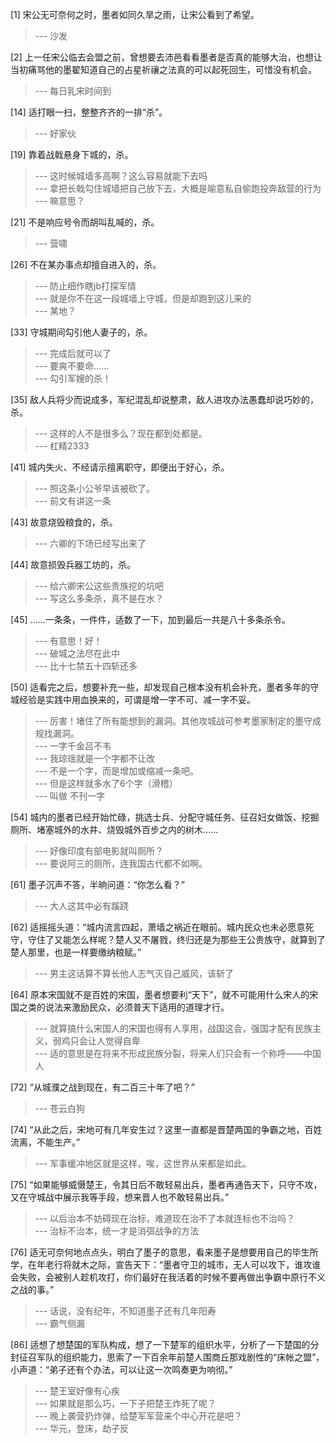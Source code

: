 
[1] 宋公无可奈何之时，墨者如同久旱之雨，让宋公看到了希望。
>--- 沙发<br>

[2] 上一任宋公临去会盟之前，曾想要去沛邑看看墨者是否真的能够大治，也想让当初痛骂他的墨翟知道自己的占星祈禳之法真的可以起死回生，可惜没有机会。
>--- 每日乳宋时间到<br>

[14] 适打眼一扫，整整齐齐的一排“杀”。
>--- 好家伙<br>

[19] 靠着战戟悬身下城的，杀。
>--- 这时候城墙多高啊？这么容易就能下去吗<br>
>--- 拿把长戟勾住城墙把自己放下去，大概是喻意私自偷跑投奔敌营的行为<br>
>--- 嘛意思？<br>

[21] 不是响应号令而胡叫乱喊的，杀。
>--- 营啸<br>

[26] 不在某办事点却擅自进入的，杀。
>--- 防止细作瞎jb打探军情<br>
>--- 就是你不在这一段城墙上守城，但是却跑到这儿来的<br>
>--- 某地？<br>

[33] 守城期间勾引他人妻子的，杀。
>--- 完成后就可以了<br>
>--- 要爽不要命……<br>
>--- 勾引军嫂的杀！<br>

[35] 敌人兵将少而说成多，军纪混乱却说整肃，敌人进攻办法愚蠢却说巧妙的，杀。
>--- 这样的人不是很多么？现在都到处都是。<br>
>--- 杠精2333<br>

[41] 城内失火、不经请示擅离职守，即便出于好心，杀。
>--- 照这条小公爷早该被砍了。<br>
>--- 前文有讲这一条<br>

[43] 故意烧毁粮食的，杀。
>--- 六卿的下场已经写出来了<br>

[44] 故意损毁兵器工坊的，杀。
>--- 给六卿宋公这些贵族挖的坑吧<br>
>--- 写这么多条杀，真不是在水？<br>

[45] ……一条条，一件件，适数了一下，加到最后一共是八十多条杀令。
>--- 有意思！好！<br>
>--- 破城之法尽在此中<br>
>--- 比十七禁五十四斩还多<br>

[50] 适看完之后，想要补充一些，却发现自己根本没有机会补充，墨者多年的守城经验是实践中用血换来的，可谓是增一字不可、减一字不妥。
>--- 厉害！堵住了所有能想到的漏洞。其他攻城战可参考墨家制定的墨守成规找漏洞。<br>
>--- 一字千金吕不韦<br>
>--- 我琼瑶就是一个字都不让改<br>
>--- 不是一个字，而是增加或缩减一条吧。<br>
>--- 但是这样就多水了6个字（滑稽）<br>
>--- 叫做 不刊一字<br>

[54] 城内的墨者已经开始忙碌，挑选士兵、分配守城任务、征召妇女做饭、挖掘厕所、堵塞城外的水井、烧毁城外百步之内的树木……
>--- 好像印度有部电影就叫厕所？<br>
>--- 要说阿三的厕所，连我国古代都不如啊。<br>

[61] 墨子沉声不答，半晌问道：“你怎么看？”
>--- 大人这其中必有蹊跷<br>

[62] 适摇摇头道：“城内流言四起，萧墙之祸近在眼前。城内民众也未必愿意死守，守住了又能怎么样呢？楚人又不屠戮，终归还是为那些王公贵族守，就算到了楚人那里，也是一样要缴纳粮赋。”
>--- 男主这话算不算长他人志气灭自己威风，该斩了<br>

[64] 原本宋国就不是百姓的宋国，墨者想要利“天下”，就不可能用什么宋人的宋国之类的说法来激励民众，必须普天下适用的道理才行。
>--- 就算搞什么宋国人的宋国也得有人享用，战国这会，强国才配有民族主义，弱鸡只会让人觉得自卑<br>
>--- 适的意思是在将来不形成民族分裂，将来人们只会有一个称呼――中国人<br>

[72] “从城濮之战到现在，有二百三十年了吧？”
>--- 苍云白狗<br>

[74] “从此之后，宋地可有几年安生过？这里一直都是晋楚两国的争霸之地，百姓流离，不能生产。”
>--- 军事缓冲地区就是这样，唉，这世界从来都是如此。<br>

[75] “如果能够威慑楚王，令其日后不敢轻易出兵，墨者再通告天下，只守不攻，又在守城战中展示我等手段，想来晋人也不敢轻易出兵。”
>--- 以后治本不妨碍现在治标，难道现在治不了本就连标也不治吗？<br>
>--- 治标不治本，统一才是消弭战争的方法<br>

[76] 适无可奈何地点点头，明白了墨子的意思，看来墨子是想要用自己的毕生所学，在年老行将就木之际，宣告天下：“墨者守卫的城市，无人可以攻下，谁攻谁会失败，会被别人趁机攻打，你们最好在我活着的时候不要再做出争霸中原行不义之战的事。”
>--- 话说，没有纪年，不知道墨子还有几年阳寿<br>
>--- 霸气侧漏<br>

[86] 适想了想楚国的军队构成，想了一下楚军的组织水平，分析了一下楚国的分封征召军队的组织能力，思索了一下百余年前楚人围商丘那戏剧性的“床帐之盟”，小声道：“弟子还有个办法，可以让这一次鸣奏更为响彻。”
>--- 楚王室好像有心疾<br>
>--- 如果就是那么巧，一下子把楚王炸死了呢？<br>
>--- 晚上袭营扔炸弹，给楚军军营来个中心开花是吧？<br>
>--- 华元，登床，劫子反<br>
